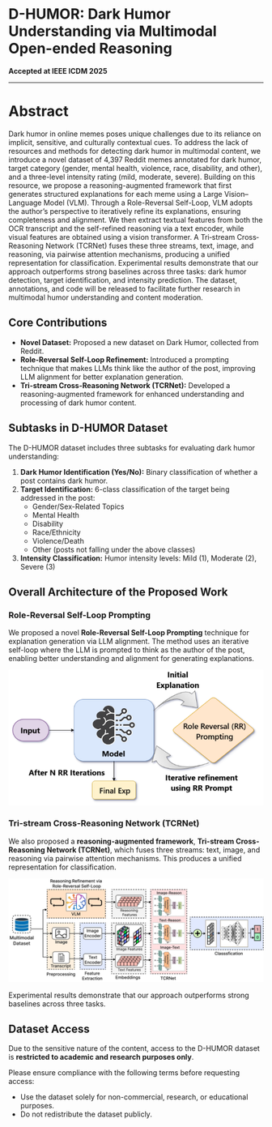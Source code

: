 # D-HUMOR: Dark Humor Understanding via Multimodal Open-ended Reasoning

**Accepted at IEEE ICDM 2025**  

---

# Abstract
Dark humor in online memes poses unique challenges due to its reliance on implicit, sensitive, and culturally contextual cues. To address the lack of resources and methods for detecting dark humor in multimodal content, we introduce a novel dataset of 4,397 Reddit memes annotated for dark humor, target category (gender, mental health, violence, race, disability, and other), and a three-level intensity rating (mild, moderate, severe). Building on this resource, we propose a reasoning-augmented framework that first generates structured explanations for each meme using a Large Vision–Language Model (VLM). Through a Role-Reversal Self-Loop, VLM adopts the author’s perspective to iteratively refine its explanations, ensuring completeness and alignment. We then extract textual features from both the OCR transcript and the self-refined reasoning via a text encoder, while visual features are obtained using a vision transformer. A Tri‐stream Cross‐Reasoning Network (TCRNet) fuses these three streams, text, image, and reasoning, via pairwise attention mechanisms, producing a unified representation for classification. Experimental results demonstrate that our approach outperforms strong baselines across three tasks: dark humor detection, target identification, and intensity prediction. The dataset, annotations, and code will be released to facilitate further research in multimodal humor understanding and content moderation.

## Core Contributions

- **Novel Dataset:** Proposed a new dataset on Dark Humor, collected from Reddit.  
- **Role-Reversal Self-Loop Refinement:** Introduced a prompting technique that makes LLMs think like the author of the post, improving LLM alignment for better explanation generation.  
- **Tri-stream Cross-Reasoning Network (TCRNet):** Developed a reasoning-augmented framework for enhanced understanding and processing of dark humor content.

## Subtasks in D-HUMOR Dataset

The D-HUMOR dataset includes three subtasks for evaluating dark humor understanding:

1. **Dark Humor Identification (Yes/No):** Binary classification of whether a post contains dark humor.  
2. **Target Identification:** 6-class classification of the target being addressed in the post:
   - Gender/Sex-Related Topics  
   - Mental Health  
   - Disability  
   - Race/Ethnicity  
   - Violence/Death  
   - Other (posts not falling under the above classes)  
3. **Intensity Classification:** Humor intensity levels: Mild (1), Moderate (2), Severe (3)  

## Overall Architecture of the Proposed Work

### Role-Reversal Self-Loop Prompting
We proposed a novel **Role-Reversal Self-Loop Prompting** technique for explanation generation via LLM alignment. The method uses an iterative self-loop where the LLM is prompted to think as the author of the post, enabling better understanding and alignment for generating explanations.  

![Role-Reversal Self-Loop](Images/Role-Reversal%20Self-Loop.png)

### Tri-stream Cross-Reasoning Network (TCRNet)
We also proposed a **reasoning-augmented framework**, **Tri-stream Cross-Reasoning Network (TCRNet)**, which fuses three streams: text, image, and reasoning via pairwise attention mechanisms. This produces a unified representation for classification.  

![TCRNet Architecture](Images/TCRNet%20Architecture.jpg)

Experimental results demonstrate that our approach outperforms strong baselines across three tasks.

## Dataset Access

Due to the sensitive nature of the content, access to the D-HUMOR dataset is **restricted to academic and research purposes only**.  

Please ensure compliance with the following terms before requesting access:  

- Use the dataset solely for non-commercial, research, or educational purposes.  
- Do not redistribute the dataset publicly.  

